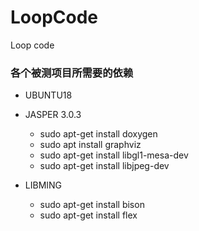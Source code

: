 # LoopCode

Loop code

### 各个被测项目所需要的依赖

* UBUNTU18

* JASPER 3.0.3
    * sudo apt-get install doxygen
    * sudo apt install graphviz
    * sudo apt-get install libgl1-mesa-dev
    * sudo apt-get install libjpeg-dev
* LIBMING
    * sudo apt-get install bison
    * sudo apt-get install flex
